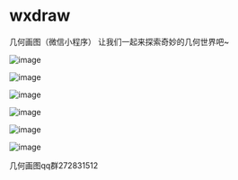 # wxdraw
几何画图（微信小程序）
让我们一起来探索奇妙的几何世界吧~  

![image](https://github.com/Walt2016/wxdraw/blob/master/pic/21.gif)

![image](https://github.com/Walt2016/wxdraw/blob/master/pic/25.gif)

![image](https://github.com/Walt2016/wxdraw/blob/master/pic/26.gif)

![image](https://github.com/Walt2016/wxdraw/blob/master/pic/27.gif)

![image](https://github.com/Walt2016/wxdraw/blob/master/pic/1.gif)

![image](https://github.com/Walt2016/wxdraw/blob/master/pic/33.gif)


几何画图qq群272831512